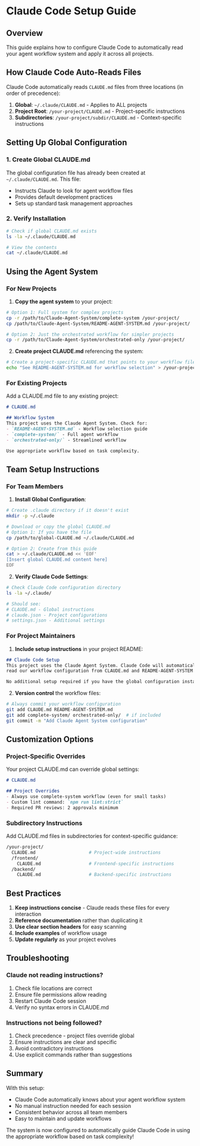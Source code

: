 # Claude Code Setup Guide

## Overview
This guide explains how to configure Claude Code to automatically read your agent workflow system and apply it across all projects.

## How Claude Code Auto-Reads Files

Claude Code automatically reads `CLAUDE.md` files from three locations (in order of precedence):

1. **Global**: `~/.claude/CLAUDE.md` - Applies to ALL projects
2. **Project Root**: `/your-project/CLAUDE.md` - Project-specific instructions  
3. **Subdirectories**: `/your-project/subdir/CLAUDE.md` - Context-specific instructions

## Setting Up Global Configuration

### 1. Create Global CLAUDE.md
The global configuration file has already been created at `~/.claude/CLAUDE.md`. This file:
- Instructs Claude to look for agent workflow files
- Provides default development practices
- Sets up standard task management approaches

### 2. Verify Installation
```bash
# Check if global CLAUDE.md exists
ls -la ~/.claude/CLAUDE.md

# View the contents
cat ~/.claude/CLAUDE.md
```

## Using the Agent System

### For New Projects

1. **Copy the agent system** to your project:
```bash
# Option 1: Full system for complex projects
cp -r /path/to/Claude-Agent-System/complete-system /your-project/
cp /path/to/Claude-Agent-System/README-AGENT-SYSTEM.md /your-project/

# Option 2: Just the orchestrated workflow for simpler projects  
cp -r /path/to/Claude-Agent-System/orchestrated-only /your-project/
```

2. **Create project CLAUDE.md** referencing the system:
```bash
# Create a project-specific CLAUDE.md that points to your workflow files
echo "See README-AGENT-SYSTEM.md for workflow selection" > /your-project/CLAUDE.md
```

### For Existing Projects

Add a CLAUDE.md file to any existing project:

```markdown
# CLAUDE.md

## Workflow System
This project uses the Claude Agent System. Check for:
- `README-AGENT-SYSTEM.md` - Workflow selection guide
- `complete-system/` - Full agent workflow
- `orchestrated-only/` - Streamlined workflow

Use appropriate workflow based on task complexity.
```

## Team Setup Instructions

### For Team Members

1. **Install Global Configuration**:
```bash
# Create .claude directory if it doesn't exist
mkdir -p ~/.claude

# Download or copy the global CLAUDE.md
# Option 1: If you have the file
cp /path/to/global-CLAUDE.md ~/.claude/CLAUDE.md

# Option 2: Create from this guide
cat > ~/.claude/CLAUDE.md << 'EOF'
[Insert global CLAUDE.md content here]
EOF
```

2. **Verify Claude Code Settings**:
```bash
# Check Claude Code configuration directory
ls -la ~/.claude/

# Should see:
# CLAUDE.md - Global instructions
# claude.json - Project configurations
# settings.json - Additional settings
```

### For Project Maintainers

1. **Include setup instructions** in your project README:
```markdown
## Claude Code Setup
This project uses the Claude Agent System. Claude Code will automatically
read our workflow configuration from CLAUDE.md and README-AGENT-SYSTEM.md.

No additional setup required if you have the global configuration installed.
```

2. **Version control** the workflow files:
```bash
# Always commit your workflow configuration
git add CLAUDE.md README-AGENT-SYSTEM.md
git add complete-system/ orchestrated-only/  # if included
git commit -m "Add Claude Agent System configuration"
```

## Customization Options

### Project-Specific Overrides
Your project CLAUDE.md can override global settings:

```markdown
# CLAUDE.md

## Project Overrides
- Always use complete-system workflow (even for small tasks)
- Custom lint command: `npm run lint:strict`
- Required PR reviews: 2 approvals minimum
```

### Subdirectory Instructions
Add CLAUDE.md files in subdirectories for context-specific guidance:

```bash
/your-project/
  CLAUDE.md                    # Project-wide instructions
  /frontend/
    CLAUDE.md                  # Frontend-specific instructions
  /backend/
    CLAUDE.md                  # Backend-specific instructions
```

## Best Practices

1. **Keep instructions concise** - Claude reads these files for every interaction
2. **Reference documentation** rather than duplicating it
3. **Use clear section headers** for easy scanning
4. **Include examples** of workflow usage
5. **Update regularly** as your project evolves

## Troubleshooting

### Claude not reading instructions?
1. Check file locations are correct
2. Ensure file permissions allow reading
3. Restart Claude Code session
4. Verify no syntax errors in CLAUDE.md

### Instructions not being followed?
1. Check precedence - project files override global
2. Ensure instructions are clear and specific
3. Avoid contradictory instructions
4. Use explicit commands rather than suggestions

## Summary

With this setup:
- Claude Code automatically knows about your agent workflow system
- No manual instruction needed for each session
- Consistent behavior across all team members
- Easy to maintain and update workflows

The system is now configured to automatically guide Claude Code in using the appropriate workflow based on task complexity!